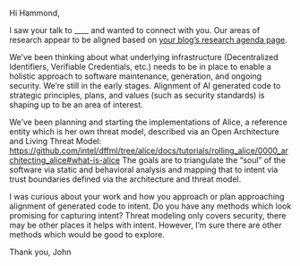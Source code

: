 Hi Hammond,

I saw your talk to ____ and wanted to connect with you. Our areas of research appear to be aligned based on [your blog’s research agenda page](https://www.cyberhammond.com/research-agenda).

We’ve been thinking about what underlying infrastructure (Decentralized Identifiers, Verifiable Credentials, etc.) needs to be in place to enable a holistic approach to software maintenance, generation, and ongoing security. We’re still in the early stages. Alignment of AI generated code to strategic principles, plans, and values (such as security standards) is shaping up to be an area of interest.

We’ve been planning and starting the implementations of Alice, a reference entity which is her own threat model, described via an Open Architecture and Living Threat Model: https://github.com/intel/dffml/tree/alice/docs/tutorials/rolling_alice/0000_architecting_alice#what-is-alice
The goals are to triangulate the “soul” of the software via static and behavioral analysis and mapping that to intent via trust boundaries defined via the architecture and threat model.

I was curious about your work and how you approach or plan approaching alignment of generated code to intent. Do you have any methods which look promising for capturing intent? Threat modeling only covers security, there may be other places it helps with intent. However, I’m sure there are other methods which would be good to explore.

Thank you,
John
